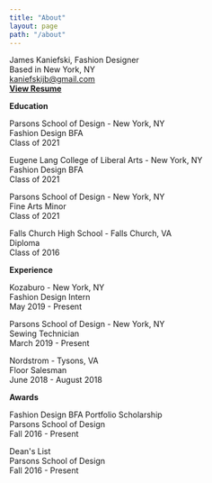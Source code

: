 ```yaml
---
title: "About"
layout: page
path: "/about"
---
```

James Kaniefski, Fashion Designer  
Based in New York, NY  
<kaniefskijb@gmail.com>  
**[View Resume](https://drive.google.com/file/d/1_fc67VkRhHIteh7zrup6ypizKbZCpYU7/view?usp=sharing)**  

**Education**

Parsons School of Design - New York, NY  
Fashion Design BFA  
Class of 2021  

Eugene Lang College of Liberal Arts - New York, NY  
Fashion Design BFA  
Class of 2021  

Parsons School of Design - New York, NY  
Fine Arts Minor  
Class of 2021  

Falls Church High School - Falls Church, VA  
Diploma  
Class of 2016

**Experience**

Kozaburo - New York, NY  
Fashion Design Intern  
May 2019 - Present  

Parsons School of Design - New York, NY  
Sewing Technician  
March 2019 - Present  

Nordstrom - Tysons, VA  
Floor Salesman  
June 2018 - August 2018

**Awards**

Fashion Design BFA Portfolio Scholarship  
Parsons School of Design  
Fall 2016 - Present  

Dean's List  
Parsons School of Design  
Fall 2016 - Present
